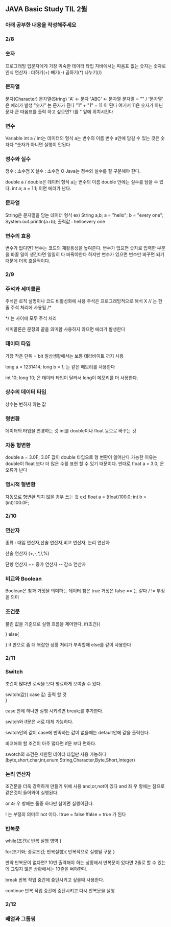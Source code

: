 ## JAVA Basic Study TIL 2월 
  

### 아래 공부한 내용을 작성해주세요

### 2/8
### 숫자 
프로그래밍 입문자에게 가장 익숙한 데이터 타입
자바에서는 따옴표 없는 숫자는 숫자로 인식
연산자 : 더하기(+) 빼기(-) 곱하기(*) 나누기(/)

### 문자열
문자(Character) 문자열(String)
'A' <- 문자 'ABC' <- 문자열
문자열 = "" / '문자열' 은 에러가 발생
"숫자" 는 문자가 된다
"1" + "1" = 11 이 된다 여기서 11은 숫자가 아닌 문자
큰 따옴표를 출력 하고 싶으면?
\를 " 앞에 위치시킨다

### 변수
Variable
int a / int는 데이터의 형식 a는 변수의 이름
변수 a안에 담길 수 있는 것은 숫자다
*숫자가 아니면 실행이 안된다

### 정수와 실수
정수 : 소수점 X
실수 : 소수점 O
Java는 정수와 실수를 잘 구분해야 한다.

double a / double은 데이터 형식 a는 변수의 이름
double 안에는 실수를 담을 수 있다.
int a;
a = 1.1; 이면 에러가 난다.

### 문자열
String은 문자열을 담는 데이터 형식
ex) String a,b;
a = "hello";
b = "every one";
System.out.println(a+b);
출력값 : helloevery one

### 변수의 효용
변수가 없다면?
변수는 코드의 재활용성을 높여준다.
변수가 없으면 숫자로 입력한 부분을 바꿀 일이 생긴다면 일일히 다 바꿔야한다 하지만 변수가 있으면 변수만 바꾸면 되기 때문에 더욱 효율적이다.


### 2/9
### 주석과 세미콜론
주석은 로직 설명이나 코드 비활성화에 사용
주석은 프로그래밍적으로 해석 X
// 는 한줄 주석 처리에 사용됨
/* 

*/ 는 사이에 모두 주석 처리


세미콜론은 문장의 끝을 의미함
사용하지 않으면 에러가 발생한다

### 데이터 타입
가장 작은 단위 = bit
일상생활에서는 보통 테라바이트 까지 사용

long a = 1231414;
long b = 1;
는 같은 메모리를 사용한다

int 10;
long 10;
은 데이터 타입이 달라서 long이 메모리를 더 사용한다.

### 상수의 데이터 타입
상수는 변하지 않는 값

### 형변환
데이터의 타입을 변경하는 것
int를 double이나 float 등으로 바꾸는 것

### 자동 형변환
double a = 3.0F;
3.0F 값이 double 타입으로 형 변환이 일어난다
가능한 이유는 double이 float 보다 더 많은 수를 표현 할 수 있기 때문이다.
반대로 float a = 3.0; 은 오류가 난다

### 명시적 형변환
자동으로 형변환 되지 않을 경우 쓰는 것
ex) float a = (float)100.0;
    int b = (int)100.0F;

### 2/10
### 연산자
종류 : 대입 연산자,산술 연산자,비교 연산자, 논리 연산자

산술 연산자 (+,-,*,/,%)

단항 연산자
++ 증가 연산자
-- 감소 연산자 

### 비교와 Boolean
Boolean은 참과 거짓을 의미하는 데이터 
참은 true 거짓은 false
== 는 같다 / != 부정을 의미

### 조건문
불린 값을 기준으로 실행 흐름을 제어한다.
if(조건){

}
else{

}
if 만으로 좀 더 복잡한 상황 처리가 부족할때 else를 같이 사용한다

### 2/11
### Switch
조건이 많다면 로직을 보다 명료하게 보여줄 수 있다.

switch(값){
case 값:
    출력 할 것    
}

case 안에 하나만 실행 시키려면 break;를 추가한다.

switch와 if문은 서로 대체 가능하다.

switch안의 값이 case에 만족하는 값이 없을때는 default안에 값을 출력한다.

비교해야 할 조건이 아주 많다면 if문 보다 편하다.

swotch의 조건은 제한된 데이터 타입만 사용 가능하다(byte,short,char,int,enum,String,Character,Byte,Short,Integer)

### 논리 연산자
조건문을 더욱 강력하게 만들기 위해 사용
and,or,not이 있다
and 좌 우 항에는 참으로 같은것이 들어와야 실행된다.

or 좌 우 항에는 둘중 하나만 참이면 실행이된다.

! 는 부정의 의미로 not 이다.
!true = false
!false = true 가 된다

### 반복문
while(조건){
    반복 실행 영역
}

for(초기화; 종료조건; 반복실행){
    반복적으로 실행될 구문
}

만약 반복문이 없다면?
10번 출력해야 하는 상황에서 반복문이 있다면 2줄로 할 수 있는데 그렇지 않은 상황에서는 10줄을 써야한다.

break
반복 작업 중간에 중단시키고 싶을때 사용한다.

continue
반복 작업 중간에 중단시키고 다시 반복문을 실행

### 2/12
### 배열과 그룹핑
